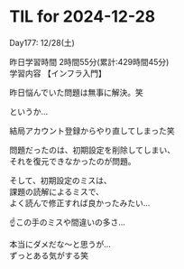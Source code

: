 # TIL for 2024-12-28
Day177: 12/28(土)<br>

昨日学習時間 2時間55分(累計:429時間45分)<br>
学習内容 【インフラ入門】<br>

昨日悩んでいた問題は無事に解決。笑<br>

というか…<br>

結局アカウント登録からやり直してしまった笑<br>

問題だったのは、初期設定を削除してしまい、<br>
それを復元できなかったのが問題。<br>

そして、初期設定のミスは、<br>
課題の読解によるミスで、<br>
よく読んで修正すれば良かったみたい…<br>

☝️この手のミスや間違いの多さ…<br>

本当にダメだな〜と思うが…<br>
ずっとある気がする笑<br>